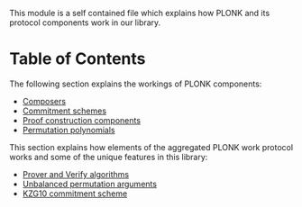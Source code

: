 This module is a self contained file which explains
how PLONK and its protocol components work in our library.

Table of Contents
=================

The following section explains the workings of PLONK components:
* [Composers](::notes::circuit-composer)
* [Commitment schemes](::notes::commitment-schemes)
* [Proof construction components](::notes::snark-construction)
* [Permutation polynomials](::notes::permutation-arguments)



This section explains how elements of the aggregated PLONK work protocol works
and some of the unique features in this library:

* [Prover and Verify algorithms](notes-prove-verfify)
* [Unbalanced permutation arguments](notes-pa)
* [KZG10 commitment scheme](notes-kzg10)

